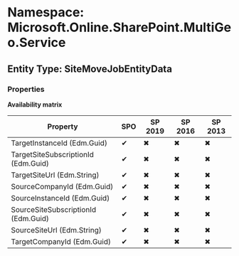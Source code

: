 # Namespace: Microsoft.Online.SharePoint.MultiGeo.Service
## Entity Type: SiteMoveJobEntityData

### Properties

**Availability matrix**

Property | SPO | SP 2019 | SP 2016 | SP 2013
----------|-----|---------|---------|--------
TargetInstanceId (Edm.Guid) | ✔ | ✖ | ✖ | ✖
TargetSiteSubscriptionId (Edm.Guid) | ✔ | ✖ | ✖ | ✖
TargetSiteUrl (Edm.String) | ✔ | ✖ | ✖ | ✖
SourceCompanyId (Edm.Guid) | ✔ | ✖ | ✖ | ✖
SourceInstanceId (Edm.Guid) | ✔ | ✖ | ✖ | ✖
SourceSiteSubscriptionId (Edm.Guid) | ✔ | ✖ | ✖ | ✖
SourceSiteUrl (Edm.String) | ✔ | ✖ | ✖ | ✖
TargetCompanyId (Edm.Guid) | ✔ | ✖ | ✖ | ✖

